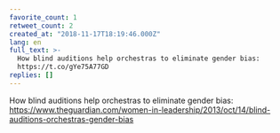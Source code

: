 ```yaml
---
favorite_count: 1
retweet_count: 2
created_at: "2018-11-17T18:19:46.000Z"
lang: en
full_text: >-
  How blind auditions help orchestras to eliminate gender bias:
  https://t.co/gYe75A77GD
replies: []
---
```


How blind auditions help orchestras to eliminate gender bias:
<https://www.theguardian.com/women-in-leadership/2013/oct/14/blind-auditions-orchestras-gender-bias>
